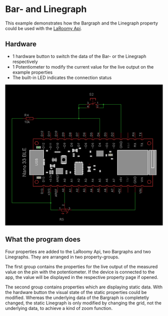 # Bar- and Linegraph

This example demonstrates how the Bargraph and the Linegraph property could be used with the [LaRoomy Api](https://api.laroomy.com/).

## Hardware

- 1 hardware button to switch the data of the Bar- or the Linegraph respectively
- 1 Potentiometer to modify the current value for the live output on the example properties
- The built-in LED indicates the connection status

![Test circuit](Schematic_BarLineGraph_Nano33Ble.png)

## What the program does

Four properties are added to the LaRoomy Api, two Bargraphs and two Linegraphs. They are arranged in two property-groups.

The first group contains the properties for the live output of the measured value on the pin with the potentiometer. If the device is connected to the app, the value will be displayed in the respective property page if opened.

The second group contains properties which are displaying static data. With the hardware button the visual state of the static properties could be modified. Whereas the underlying data of the Bargraph is completetly changed, the static Linegraph is only modified by changing the grid, not the underlying data, to achieve a kind of zoom function.

